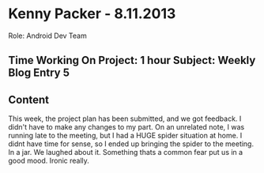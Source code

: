 Kenny Packer - 8.11.2013
===============
Role: Android Dev Team

Time Working On Project: 1 hour
Subject: Weekly Blog Entry 5
---------------

Content
---------------
This week, the project plan has been submitted, and we got feedback. I didn't have to make any changes to my part. On an unrelated note, I was running late to the meeting, but I had a HUGE spider situation at home. I didnt have time for sense, so I ended up bringing the spider to the meeting. In a jar. We laughed about it. Something thats a common fear put us in a good mood. Ironic really.